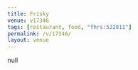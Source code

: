 ```yaml
---
title: Frisky
venue: v17346
tags: [restaurant, food, "fhrs:522811"]
permalink: /v/17346/
layout: venue
---
```

null